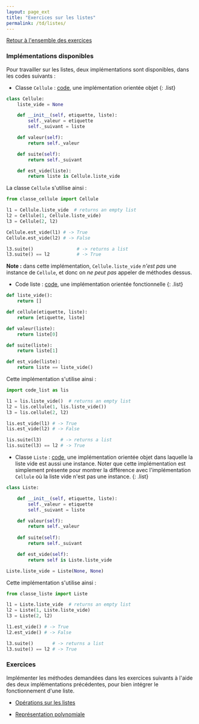 ```yaml
---
layout: page_ext
title: "Exercices sur les listes"
permalink: /td/listes/
---
```


[Retour à l'ensemble des exercices](../)

### Implémentations disponibles

Pour travailler sur les listes, deux implémentations sont disponibles,
dans les codes suivants :

- Classe `Cellule` : [code](./classe_cellule.py), une implémentation
  orientée objet
{: .list}

```python
class Cellule:
    liste_vide = None

    def __init__(self, etiquette, liste):
        self._valeur = etiquette
        self._suivant = liste

    def valeur(self):
        return self._valeur

    def suite(self):
        return self._suivant

    def est_vide(liste):
        return liste is Cellule.liste_vide
```

La classe `Cellule` s'utilise ainsi :

```python
from classe_cellule import Cellule

l1 = Cellule.liste_vide  # returns an empty list
l2 = Cellule(1, Cellule.liste_vide)
l3 = Cellule(2, l2)

Cellule.est_vide(l1) # -> True
Cellule.est_vide(l2) # -> False

l3.suite()                # -> returns a list
l3.suite() == l2          # -> True
```

**Note :** dans cette implémentation, `Cellule.liste_vide` *n'est pas* une
instance de `Cellule`, et donc on *ne peut pas* appeler de méthodes
dessus.

- Code liste : [code](./code_liste.py), une implémentation orientée
fonctionnelle
{: .list}

```python
def liste_vide():
    return []

def cellule(etiquette, liste):
    return [etiquette, liste]

def valeur(liste):
    return liste[0]

def suite(liste):
    return liste[1]

def est_vide(liste):
    return liste == liste_vide()
```

Cette implémentation s'utilise ainsi :

```python
import code_list as lis

l1 = lis.liste_vide()  # returns an empty list
l2 = lis.cellule(1, lis.liste_vide())
l3 = lis.cellule(2, l2)

lis.est_vide(l1) # -> True
lis.est_vide(l2) # -> False

lis.suite(l3)       # -> returns a list
lis.suite(l3) == l2 # -> True
```

- Classe `Liste` : [code](./classe_liste.py), une implémentation
  orientée objet dans laquelle la liste vide est aussi une
  instance. Noter que cette implémentation est simplement présente
  pour montrer la différence avec l'implémentation `Cellule` où la
  liste vide n'est pas une instance.
{: .list}

```python
class Liste:

    def __init__(self, etiquette, liste):
        self._valeur = etiquette
        self._suivant = liste

    def valeur(self): 
        return self._valeur
    
    def suite(self): 
        return self._suivant

    def est_vide(self):
        return self is Liste.liste_vide

Liste.liste_vide = Liste(None, None)
```

Cette implémentation s'utilise ainsi :


```python
from classe_liste import Liste

l1 = Liste.liste_vide  # returns an empty list
l2 = Liste(1, Liste.liste_vide)
l3 = Liste(2, l2)

l1.est_vide() # -> True
l2.est_vide() # -> False

l3.suite()       # -> returns a list
l3.suite() == l2 # -> True
```


### Exercices

Implémenter les méthodes demandées dans les exercices suivants à
l'aide des deux implémentations précédentes, pour bien intégrer le
fonctionnement d'une liste.

- [Opérations sur les listes](./operations/)

- [Représentation polynomiale](./polynome/)
